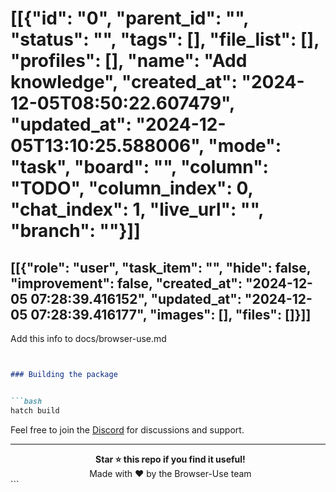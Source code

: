 # [[{"id": "0", "parent_id": "", "status": "", "tags": [], "file_list": [], "profiles": [], "name": "Add knowledge", "created_at": "2024-12-05T08:50:22.607479", "updated_at": "2024-12-05T13:10:25.588006", "mode": "task", "board": "", "column": "TODO", "column_index": 0, "chat_index": 1, "live_url": "", "branch": ""}]]
## [[{"role": "user", "task_item": "", "hide": false, "improvement": false, "created_at": "2024-12-05 07:28:39.416152", "updated_at": "2024-12-05 07:28:39.416177", "images": [], "files": []}]]
Add this info to docs/browser-use.md


```md


### Building the package


```bash
hatch build
```


Feel free to join the [Discord](https://link.browser-use.com/discord) for discussions and support.


---


<div align="center">
  <b>Star ⭐ this repo if you find it useful!</b><br>
  Made with ❤️ by the Browser-Use team
</div>
```